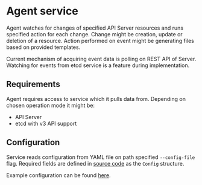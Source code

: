 # Agent service

Agent watches for changes of specified API Server resources and runs specified action for each change.
Change might be creation, update or deletion of a resource.
Action performed on event might be generating files based on provided templates.

Current mechanism of acquiring event data is polling on REST API of Server.
Watching for events from etcd service is a feature during implementation.

## Requirements

Agent requires access to service which it pulls data from.
Depending on chosen operation mode it might be:

- API Server
- etcd with v3 API support

## Configuration

Service reads configuration from YAML file on path specified `--config-file` flag.
Required fields are defined in [source code](../pkg/agent/agent.go) as the `Config` structure.

Example configuration can be found [here](../sample/contrail.yml).
